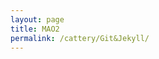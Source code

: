 ```yaml
---
layout: page
title: MAO2
permalink: /cattery/Git&Jekyll/
---
```


## <a href="http://www.ruanyifeng.com/blog/2012/08/blogging_with_jekyll.html"></a>
